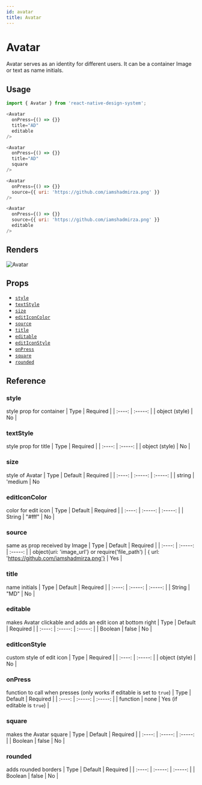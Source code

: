```yaml
---
id: avatar
title: Avatar
---
```

# Avatar
Avatar serves as an identity for different users. It can be a container Image or text as name initials.

## Usage

```javascript
import { Avatar } from 'react-native-design-system';

<Avatar
  onPress={() => {}}
  title="AD"
  editable
/>

<Avatar
  onPress={() => {}}
  title="AD"
  square
/>

<Avatar
  onPress={() => {}}
  source={{ uri: 'https://github.com/iamshadmirza.png' }}
/>

<Avatar
  onPress={() => {}}
  source={{ uri: 'https://github.com/iamshadmirza.png' }}
  editable
/>
```

## Renders
![Avatar]()

## Props

- [`style`](#style)
- [`textStyle`](#textStyle)
- [`size`](#size)
- [`editIconColor`](#editIconColor)
- [`source`](#source)
- [`title`](#title)
- [`editable`](#editable)
- [`editIconStyle`](#editIconStyle)
- [`onPress`](#onpress)
- [`square`](#square)
- [`rounded`](#rounded)

## Reference

### style
style prop for container
|  Type  | Required |
| :----: | :-----: |
| object (style) |  No |

### textStyle
style prop for title
|  Type  | Required |
| :----: | :-----: |
| object (style) |  No |

### size
style of Avatar
|  Type  | Default | Required |
| :----: | :-----: | :-----: |
| string | 'medium | No

### editIconColor
color for edit icon
|  Type  | Default | Required |
| :----: | :-----: | :-----: |
| String | "#fff" | No |

### source
same as prop received by Image
|  Type  | Default | Required |
| :----: | :-----: | :-----: |
| object{uri: 'image_url'} or require('file_path') | { url: 'https://github.com/iamshadmirza.png'} | Yes |

### title
name initials
|  Type  | Default | Required |
| :----: | :-----: | :-----: |
| String | "MD" | No |

### editable
makes Avatar clickable and adds an edit icon at bottom right
|  Type  | Default | Required |
| :----: | :-----: | :-----: |
| Boolean | false | No |

### editIconStyle
custom style of edit icon
|  Type  | Required |
| :----: | :-----: |
| object (style) |  No |

### onPress
function to call when presses (only works if editable is set to `true`)
|  Type  | Default | Required |
| :----: | :-----: | :-----: |
| function | none | Yes (if editable is `true`) |

### square
makes the Avatar square
|  Type  | Default | Required |
| :----: | :-----: | :-----: |
| Boolean | false | No |

### rounded
adds rounded borders
|  Type  | Default | Required |
| :----: | :-----: | :-----: |
| Boolean | false | No |

